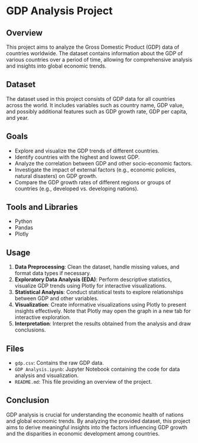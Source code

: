 <h1>GDP Analysis Project</h1>

## Overview
This project aims to analyze the Gross Domestic Product (GDP) data of countries worldwide. The dataset contains information about the GDP of various countries over a period of time, allowing for comprehensive analysis and insights into global economic trends.


## Dataset
The dataset used in this project consists of GDP data for all countries across the world. It includes variables such as country name, GDP value, and possibly additional features such as GDP growth rate, GDP per capita, and year.

## Goals
- Explore and visualize the GDP trends of different countries.
- Identify countries with the highest and lowest GDP.
- Analyze the correlation between GDP and other socio-economic factors.
- Investigate the impact of external factors (e.g., economic policies, natural disasters) on GDP growth.
- Compare the GDP growth rates of different regions or groups of countries (e.g., developed vs. developing nations).

## Tools and Libraries
- Python
- Pandas
- Plotly

## Usage
1. **Data Preprocessing**: Clean the dataset, handle missing values, and format data types if necessary.
2. **Exploratory Data Analysis (EDA)**: Perform descriptive statistics, visualize GDP trends using Plotly for interactive visualizations.
3. **Statistical Analysis**: Conduct statistical tests to explore relationships between GDP and other variables.
4. **Visualization**: Create informative visualizations using Plotly to present insights effectively. Note that Plotly may open the graph in a new tab for interactive exploration.
5. **Interpretation**: Interpret the results obtained from the analysis and draw conclusions.

## Files
- `gdp.csv`: Contains the raw GDP data.
- `GDP Analysis.ipynb`: Jupyter Notebook containing the code for data analysis and visualization.
- `README.md`: This file providing an overview of the project.

## Conclusion
GDP analysis is crucial for understanding the economic health of nations and global economic trends. By analyzing the provided dataset, this project aims to derive meaningful insights into the factors influencing GDP growth and the disparities in economic development among countries.

